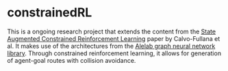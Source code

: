 # constrainedRL

This is a ongoing research project that extends the content from the [State Augmented Constrained Reinforcement Learning](https://arxiv.org/pdf/2102.11941.pdf) paper by Calvo-Fullana et al. It makes use of the architectures from the [Alelab graph neural network library](https://github.com/alelab-upenn/graph-neural-networks). Through constrained reinforcement learning, it allows for generation of agent-goal routes with collision avoidance.
